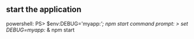 ## start the application

<!-- http://expressjs.com/en/starter/generator.html -->

powershell: PS> $env:DEBUG='myapp:_'; npm start
command prompt: \> set DEBUG=myapp:_ & npm start
